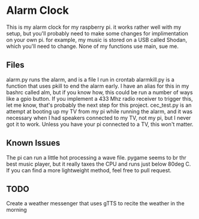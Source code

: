 # Alarm Clock

This is my alarm clock for my raspberry pi. it works rather well with my setup, but you'll probably need to make some changes for implimentation on your own pi. for example, my music is stored on a USB called Shodan, which you'll need to change. None of my functions use main, sue me.

## Files
alarm.py runs the alarm, and is a file I run in crontab
alarmkill.py is a function that uses pkill to end the alarm early. I have an alias for this in my bashrc called alm, but if you know how, this could be run a number of ways like a gpio button. If you implement a 433 Mhz radio receiver to trigger this, let me know, that's probably the next step for this project.
cec_test.py is an attempt at booting up my TV from my pi while running the alarm, and it was necessary when I had speakers connected to my TV, not my pi, but I never got it to work. Unless you have your pi connected to a TV, this won't matter.

## Known Issues
The pi can run a little hot processing a wave file. pygame seems to br thr best music player, but it really taxes the CPU and runs just below 80deg C. If you can find a more lightweight method, feel free to pull request.

## TODO
Create a weather messenger that uses gTTS to recite the weather in the morning

